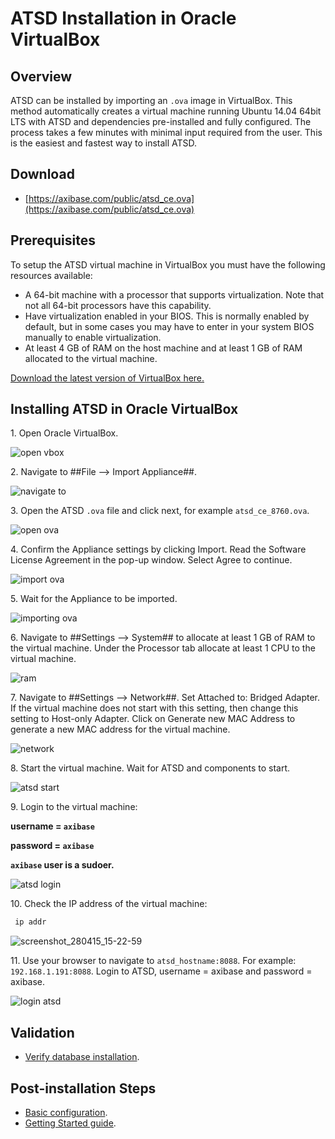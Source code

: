 # ATSD Installation in Oracle VirtualBox

## Overview

ATSD can be installed by importing an `.ova` image in VirtualBox. This
method automatically creates a virtual machine running Ubuntu 14.04
64bit LTS with ATSD and dependencies pre-installed and fully configured.
The process takes a few minutes with minimal input required from the
user. This is the easiest and fastest way to install ATSD.

## Download

* [https://axibase.com/public/atsd_ce.ova](https://axibase.com/public/atsd_ce.ova)

## Prerequisites

To setup the ATSD virtual machine in VirtualBox you must have the
following resources available:

-   A 64-bit machine with a processor that supports virtualization. Note
    that not all 64-bit processors have this capability.
-   Have virtualization enabled in your BIOS. This is normally enabled
    by default, but in some cases you may have to enter in your system BIOS
    manually to enable virtualization.
-   At least 4 GB of RAM on the host machine and at least 1 GB of RAM
    allocated to the virtual machine.

[Download the latest version of VirtualBox
here.](https://www.virtualbox.org/wiki/Downloads)

## Installing ATSD in Oracle VirtualBox

​1. Open Oracle VirtualBox.

![](images/open-vbox.png "open vbox")

​2. Navigate to ##File –\> Import Appliance##.

![](images/navigate-to.png "navigate to")

​3. Open the ATSD `.ova` file and click next, for example `atsd_ce_8760.ova`.

![](images/open-ova1.png "open ova")

​4. Confirm the Appliance settings by clicking Import. Read the Software
License Agreement in the pop-up window. Select Agree to continue.

![](images/import-ova1.png "import ova")

​5. Wait for the Appliance to be imported.

![](images/importing-ova.png "importing ova")

​6. Navigate to ##Settings –\> System## to allocate at least 1 GB of RAM to
the virtual machine. Under the Processor tab allocate at least 1 CPU to
the virtual machine.

![](images/ram.png "ram")

​7. Navigate to ##Settings –\> Network##. Set Attached to: Bridged Adapter.
If the virtual machine does not start with this setting, then change
this setting to Host-only Adapter. Click on Generate new MAC Address to
generate a new MAC address for the virtual machine.

![](images/network-e1428917172451.png "network")

​8. Start the virtual machine. Wait for ATSD and components to start.

![](images/atsd-start.png "atsd start")

​9. Login to the virtual machine:

**username = `axibase`**

**password = `axibase`**

**`axibase` user is a sudoer.**

![](images/atsd-login.png "atsd login")

​10. Check the IP address of the virtual machine:

```sh
 ip addr                                                                  
```

![](images/screenshot_280415_15-22-59.png "screenshot_280415_15-22-59")

​11. Use your browser to navigate to `atsd_hostname:8088`. For example:
`192.168.1.191:8088`. Login to ATSD, username = axibase and password =
axibase.

![](images/login-atsd.png "login atsd")


## Validation

* [Verify database installation](verifying-installation.md).

## Post-installation Steps

* [Basic configuration](post-installation.md).
* [Getting Started guide](/tutorials/getting-started.md).
